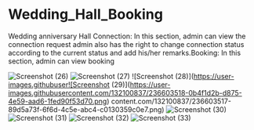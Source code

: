 # Wedding_Hall_Booking

Wedding anniversary Hall Connection: In this section, admin can view the connection request admin also has the right to change connection status according to the current status and add his/her remarks.Booking: In this section, admin can view booking 

![Screenshot (26)](https://user-images.githubusercontent.com/132100837/236603509-3adbaa9a-0b7b-48d7-8c1b-61962fa27c45.png)
![Screenshot (27)](https://user-images.githubusercontent.com/132100837/236603516-235933e8-aca1-4943-8332-1fa20808a1ae.png)
![Screenshot (28)](https://user-images.githubuser![Screenshot (29)](https://user-images.githubusercontent.com/132100837/236603518-0b4f1d2b-d875-4e59-aad6-1fed90f53d70.png)
content.com/132100837/236603517-89d5a73f-6f6d-4c5e-abc4-c0130359c0e7.png)
![Screenshot (30)](https://user-images.githubusercontent.com/132100837/236603525-e8d66db8-119b-4e37-9f45-f86340c0a820.png)
![Screenshot (31)](https://user-images.githubusercontent.com/132100837/236603526-f436fd4b-2faf-4261-909f-e2c61aca8279.png)
![Screenshot (32)](https://user-images.githubusercontent.com/132100837/236603530-0169d35d-b1c8-41dc-b035-a99dee239b84.png)
![Screenshot (33)](https://user-images.githubusercontent.com/132100837/236603532-11e6ea07-7d93-404d-abc2-05a4627d1626.png)
